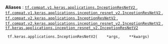 **Aliases** : [ `tf.compat.v1.keras.applications.InceptionResNetV2` ](/api_docs/python/tf/keras/applications/InceptionResNetV2), [ `tf.compat.v1.keras.applications.inception_resnet_v2.InceptionResNetV2` ](/api_docs/python/tf/keras/applications/InceptionResNetV2), [ `tf.compat.v2.keras.applications.InceptionResNetV2` ](/api_docs/python/tf/keras/applications/InceptionResNetV2), [ `tf.compat.v2.keras.applications.inception_resnet_v2.InceptionResNetV2` ](/api_docs/python/tf/keras/applications/InceptionResNetV2), [ `tf.keras.applications.inception_resnet_v2.InceptionResNetV2` ](/api_docs/python/tf/keras/applications/InceptionResNetV2)

```
 tf.keras.applications.InceptionResNetV2(    *args,    **kwargs) 
```

